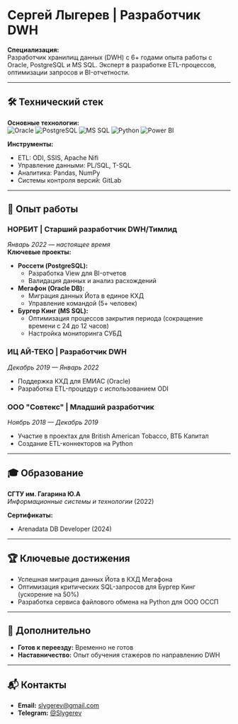 # Сергей Лыгерев | Разработчик DWH

**Специализация:**  
Разработчик хранилищ данных (DWH) с 6+ годами опыта работы с Oracle, PostgreSQL и MS SQL. Эксперт в разработке ETL-процессов, оптимизации запросов и BI-отчетности.

---

## 🛠 Технический стек

**Основные технологии:**  
![Oracle](https://img.shields.io/badge/-Oracle-F80000?style=flat&logo=Oracle&logoColor=white)
![PostgreSQL](https://img.shields.io/badge/-PostgreSQL-4169E1?style=flat&logo=PostgreSQL&logoColor=white)
![MS SQL](https://img.shields.io/badge/-MS%20SQL-CC2927?style=flat&logo=Microsoft-SQL-Server&logoColor=white)
![Python](https://img.shields.io/badge/-Python-3776AB?style=flat&logo=Python&logoColor=white)
![Power BI](https://img.shields.io/badge/-Power_BI-F2C811?style=flat&logo=Power-BI&logoColor=black)

**Инструменты:**  
- ETL: ODI, SSIS, Apache Nifi  
- Управление данными: PL/SQL, T-SQL  
- Аналитика: Pandas, NumPy  
- Системы контроля версий: GitLab  

---

## 💼 Опыт работы

### **НОРБИТ** | Старший разработчик DWH/Тимлид  
*Январь 2022 — настоящее время*  
**Ключевые проекты:**  
- **Россети (PostgreSQL):**  
  - Разработка View для BI-отчетов  
  - Валидация данных и анализ расхождений  
- **Мегафон (Oracle DB):**  
  - Миграция данных Йота в единое КХД  
  - Управление командой (5+ человек)  
- **Бургер Кинг (MS SQL):**  
  - Оптимизация процессов закрытия периода (сокращение времени с 24 до 12 часов)  
  - Настройка мониторинга СУБД  

### **ИЦ АЙ-ТЕКО** | Разработчик DWH  
*Декабрь 2019 — Январь 2022*  
- Поддержка КХД для ЕМИАС (Oracle)  
- Разработка ETL-процедур с использованием ODI  

### **ООО "Совтекс"** | Младший разработчик  
*Ноябрь 2018 — Декабрь 2019*  
- Участие в проектах для British American Tobacco, ВТБ Капитал  
- Создание ETL-коннекторов на Python  

---

## 🎓 Образование
**СГТУ им. Гагарина Ю.А**  
*Информационные системы и технологии* (2022)  

**Сертификаты:**  
- Arenadata DB Developer (2024)  

---

## 🏆 Ключевые достижения
- Успешная миграция данных Йота в КХД Мегафона  
- Оптимизация критических SQL-запросов для Бургер Кинг (ускорение на 50%)  
- Разработка сервиса файлового обмена на Python для ООО ОССП  

---

## 📌 Дополнительно  
- **Готов к переезду:** Временно не готов  
- **Наставничество:** Опыт обучения стажеров по направлению DWH  

---

## 📬 Контакты

- **Email:** [slygerev@gmail.com](mailto:ваш@email.com)  
- **Telegram:** [@Slygerev](https://t.me/ваш_телеграм)  
